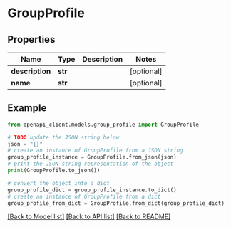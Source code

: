 # GroupProfile


## Properties

Name | Type | Description | Notes
------------ | ------------- | ------------- | -------------
**description** | **str** |  | [optional] 
**name** | **str** |  | [optional] 

## Example

```python
from openapi_client.models.group_profile import GroupProfile

# TODO update the JSON string below
json = "{}"
# create an instance of GroupProfile from a JSON string
group_profile_instance = GroupProfile.from_json(json)
# print the JSON string representation of the object
print(GroupProfile.to_json())

# convert the object into a dict
group_profile_dict = group_profile_instance.to_dict()
# create an instance of GroupProfile from a dict
group_profile_from_dict = GroupProfile.from_dict(group_profile_dict)
```
[[Back to Model list]](../README.md#documentation-for-models) [[Back to API list]](../README.md#documentation-for-api-endpoints) [[Back to README]](../README.md)



